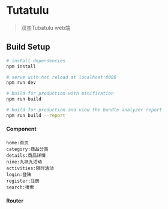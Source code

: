 # Tutatulu

> 双坴Tubatulu web端

## Build Setup

``` bash
# install dependencies
npm install

# serve with hot reload at localhost:8080
npm run dev

# build for production with minification
npm run build

# build for production and view the bundle analyzer report
npm run build --report
```

#### Component

```
home:首页
category:商品分类
details:商品详情
nine:九块九活动
activities:限时活动
login:登陆
register:注册
search:搜索
```

#### Router



